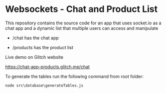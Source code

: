 # Websockets - Chat and Product List

This repository contains the source code for an app that uses socket.io as a chat app and a dynamic list that multiple users can access and manipulate

- /chat has the chat app

- /products has the product list

Live demo on Glitch website

https://chat-app-products.glitch.me/chat

To generate the tables run the following command from root folder:

`node src\database\generateTables.js`